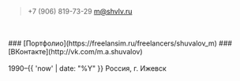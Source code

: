 > +7 (906) 819-73-29
> m@shvlv.ru
  

<br>
<br>
### [Портфолио](https://freelansim.ru/freelancers/shuvalov_m)
### [ВКонтакте](http://vk.com/m.a.shuvalov)
<br>
<br>
1990–{{ 'now' | date: "%Y" }} Россия, г. Ижевск
